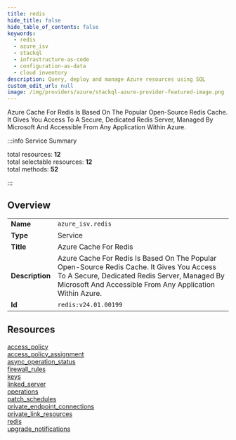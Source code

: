 ```yaml
---
title: redis
hide_title: false
hide_table_of_contents: false
keywords:
  - redis
  - azure_isv
  - stackql
  - infrastructure-as-code
  - configuration-as-data
  - cloud inventory
description: Query, deploy and manage Azure resources using SQL
custom_edit_url: null
image: /img/providers/azure/stackql-azure-provider-featured-image.png
---
```

Azure Cache For Redis Is Based On The Popular Open-Source Redis Cache. It Gives You Access To A Secure, Dedicated Redis Server, Managed By Microsoft And Accessible From Any Application Within Azure.  
    
:::info Service Summary

<div class="row">
<div class="providerDocColumn">
<span>total resources:&nbsp;<b>12</b></span><br />
<span>total selectable resources:&nbsp;<b>12</b></span><br />
<span>total methods:&nbsp;<b>52</b></span><br />
</div>
</div>

:::

## Overview
<table><tbody>
<tr><td><b>Name</b></td><td><code>azure_isv.redis</code></td></tr>
<tr><td><b>Type</b></td><td>Service</td></tr>
<tr><td><b>Title</b></td><td>Azure Cache For Redis</td></tr>
<tr><td><b>Description</b></td><td>Azure Cache For Redis Is Based On The Popular Open-Source Redis Cache. It Gives You Access To A Secure, Dedicated Redis Server, Managed By Microsoft And Accessible From Any Application Within Azure.</td></tr>
<tr><td><b>Id</b></td><td><code>redis:v24.01.00199</code></td></tr>
</tbody></table>

## Resources
<div class="row">
<div class="providerDocColumn">
<a href="/providers/azure_isv/redis/access_policy/">access_policy</a><br />
<a href="/providers/azure_isv/redis/access_policy_assignment/">access_policy_assignment</a><br />
<a href="/providers/azure_isv/redis/async_operation_status/">async_operation_status</a><br />
<a href="/providers/azure_isv/redis/firewall_rules/">firewall_rules</a><br />
<a href="/providers/azure_isv/redis/keys/">keys</a><br />
<a href="/providers/azure_isv/redis/linked_server/">linked_server</a><br />
</div>
<div class="providerDocColumn">
<a href="/providers/azure_isv/redis/operations/">operations</a><br />
<a href="/providers/azure_isv/redis/patch_schedules/">patch_schedules</a><br />
<a href="/providers/azure_isv/redis/private_endpoint_connections/">private_endpoint_connections</a><br />
<a href="/providers/azure_isv/redis/private_link_resources/">private_link_resources</a><br />
<a href="/providers/azure_isv/redis/redis/">redis</a><br />
<a href="/providers/azure_isv/redis/upgrade_notifications/">upgrade_notifications</a><br />
</div>
</div>

